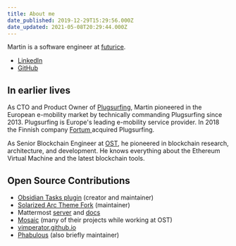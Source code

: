 ```yaml
---
title: About me
date_published: 2019-12-29T15:29:56.000Z
date_updated: 2021-05-08T20:29:44.000Z
---
```


Martin is a software engineer at [futurice](https://www.futurice.com/).

- [LinkedIn](https://www.linkedin.com/in/martinschenck/)
- [GitHub](https://github.com/schemar/)

## In earlier lives

As CTO and Product Owner of [Plugsurfing](https://www.plugsurfing.com/), Martin pioneered in the European e-mobility market by technically commanding Plugsurfing since 2013. Plugsurfing is Europe's leading e-mobility service provider. In 2018 the Finnish company [Fortum ](https://www.fortum.com/)acquired Plugsurfing.

As Senior Blockchain Engineer at [OST](https://www.ost.com), he pioneered in blockchain research, architecture, and development. He knows everything about the Ethereum Virtual Machine and the latest blockchain tools.

## Open Source Contributions

- [Obsidian Tasks plugin](https://github.com/schemar/obsidian-tasks) (creator and maintainer)
- [Solarized Arc Theme Fork](https://github.com/schemar/solarc-theme) (maintainer)
- Mattermost [server](https://github.com/mattermost/mattermost-server/commit/24a28054565b40770250abe55d1771721ed4da56) and [docs](https://github.com/mattermost/docs/commit/7afd3fcd16963beb6e7d4918dd5330c04d37092c)
- [Mosaic](https://github.com/mosaicdao) (many of their projects while working at OST)
- [vimperator.github.io](https://github.com/vimperator/vimperator.github.io)
- [Phabulous](https://github.com/etcinit/phabulous) (also briefly maintainer)
